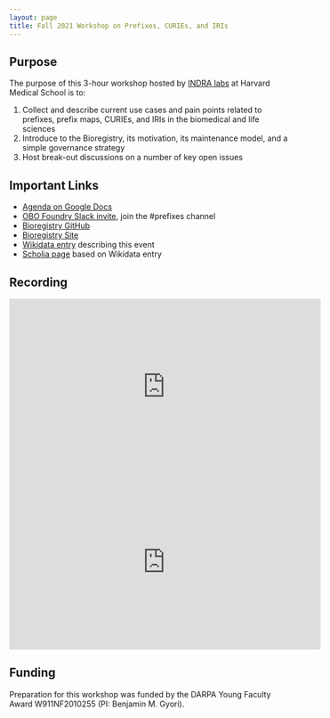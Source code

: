 ```yaml
---
layout: page
title: Fall 2021 Workshop on Prefixes, CURIEs, and IRIs
---
```


## Purpose

The purpose of this 3-hour workshop hosted by [INDRA labs](https://indralab.github.io) at Harvard Medical School is to:

1. Collect and describe current use cases and pain points related to prefixes, prefix maps, CURIEs, and IRIs in the
   biomedical and life sciences
2. Introduce to the Bioregistry, its motivation, its maintenance model, and a simple governance strategy
3. Host break-out discussions on a number of key open issues

## Important Links

- [Agenda on Google Docs](https://bit.ly/fall-2021-prefix-workshop)
- [OBO Foundry Slack invite](https://obo-communitygroup.slack.com/archives/C023P0Z304T), join the #prefixes channel
- [Bioregistry GitHub](https://github.com/biopragmatics/bioregistry)
- [Bioregistry Site](https://bioregistry.io)
- [Wikidata entry](https://www.wikidata.org/wiki/Q109302693) describing this event
- [Scholia page](https://scholia.toolforge.org/event/Q109302693) based on Wikidata entry

## Recording

<iframe width="560" height="315" src="https://www.youtube.com/embed/sF67zvXiFf4" title="YouTube video player" frameborder="0" allow="accelerometer; autoplay; clipboard-write; encrypted-media; gyroscope; picture-in-picture" allowfullscreen></iframe>

<iframe width="560" height="315" src="https://www.youtube.com/embed/iOXZfLAF_X0" title="YouTube video player" frameborder="0" allow="accelerometer; autoplay; clipboard-write; encrypted-media; gyroscope; picture-in-picture" allowfullscreen></iframe>

## Funding

Preparation for this workshop was funded by the DARPA Young Faculty Award W911NF2010255 (PI: Benjamin M. Gyori).
